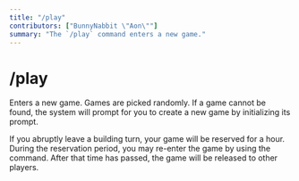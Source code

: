 ```yaml
---
title: "/play"
contributors: ["BunnyNabbit \"Aon\""]
summary: "The `/play` command enters a new game."
---
```

# /play
Enters a new game. Games are picked randomly. If a game cannot be found, the system will prompt for you to create a new game by initializing its prompt.

If you abruptly leave a building turn, your game will be reserved for a hour. During the reservation period, you may re-enter the game by using the command. After that time has passed, the game will be released to other players.
